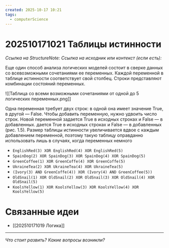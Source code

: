 ```yaml
---
created: 2025-10-17 10:21
tags:
  - computerScience
---
```

# 202510171021 Таблицы истинности

*Ссылка на StructureNote:*
*Ссылка на исходник или контекст (если есть):* 

Еще один способ анализа логических моделей состоит в сверке данных со всевозможными сочетаниями ее переменных. Каждой переменной в таблице истинности соответствует свой столбец. Строки представляют комбинации состояний переменных.

![[Таблица со всеми возможными сочетаниями от одной до 5 логических переменных.png]]

Одна переменная требует двух строк: в одной она имеет значение True, в другой — False. Чтобы добавить переменную, нужно удвоить число строк. Новой переменной задается True в исходных строках и False — в добавленных. дается True в исходных строках и False — в добавленных (рис. 1.5). Размер таблицы истинности увеличивается вдвое с каждым добавлением переменной, поэтому такую таблицу оправданно использовать лишь в случаях, когда переменных немного

- `EnglishRed(3) XOR EnglishRed(4) XOR EnglishRed(5)`
- `SpainDog(2) XOR SpainDog(3) XOR SpainDog(4) XOR SpainDog(5)`
- `GreenCoffee(1) XOR GreenCoffe(4) XOR GreenCoffe(5)`
- `UkraineTea(2) XOR UkraineTea(4) XOR UkraineTea(5)`
- `(Ivory(3) AND GreenCoffe(4)) XOR (Ivory(4) AND GreenCoffee(5))`
- `OldSnail(1) XOR OldSnail(2) XOR OldSnail(3) XOR OldSnail(4) XOR OldSnail(5)`
- `KoolsYellow(1) XOR KoolsYellow(3) XOR KoolsYellow(4) XOR KoolsYellow(5)`

# Связанные идеи

- [[202510171019 Логика]]
---

*Что стоит развить? Какие вопросы возникли?*
